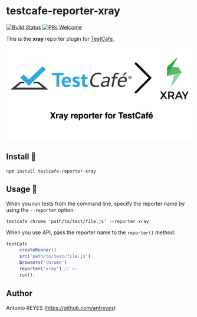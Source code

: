 # testcafe-reporter-xray
[![Build Status](https://travis-ci.org/antreyes/testcafe-reporter-xray.svg)](https://travis-ci.org/antreyes/testcafe-reporter-xray)
[![PRs Welcome](https://img.shields.io/badge/PRs-welcome-brightgreen.svg?style=flat-square)](http://makeapullrequest.com)

This is the **xray** reporter plugin for [TestCafe](http://devexpress.github.io/testcafe).

<p align="center">
    <img src="./media/preview.png" alt="preview" />
</p>

## Install :construction:

```
npm install testcafe-reporter-xray
```

## Usage :wrench:

When you run tests from the command line, specify the reporter name by using the `--reporter` option:

```
testcafe chrome 'path/to/test/file.js' --reporter xray
```


When you use API, pass the reporter name to the `reporter()` method:

```js
testCafe
    .createRunner()
    .src('path/to/test/file.js')
    .browsers('chrome')
    .reporter('xray') // <-
    .run();
```

## Author 
Antonio REYES (https://github.com/antreyes)
